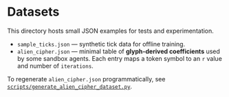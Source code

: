 # Datasets

This directory hosts small JSON examples for tests and experimentation.

- `sample_ticks.json` &mdash; synthetic tick data for offline training.
- `alien_cipher.json` &mdash; minimal table of **glyph-derived coefficients** used by some sandbox agents. Each entry maps a token symbol to an `r` value and number of `iterations`.

To regenerate `alien_cipher.json` programmatically, see [`scripts/generate_alien_cipher_dataset.py`](../scripts/generate_alien_cipher_dataset.py).

